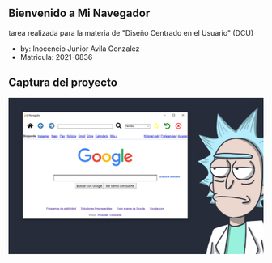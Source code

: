 ## Bienvenido a Mi Navegador
tarea realizada para la materia de "Diseño Centrado en el Usuario" (DCU)

- by: Inocencio Junior Avila Gonzalez
- Matricula: 2021-0836

## Captura del proyecto
![](captura%20delnavegado.png)
